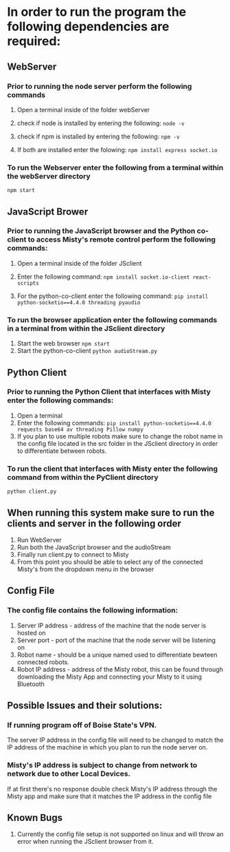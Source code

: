 # In order to run the program the following dependencies are required:

## WebServer

### Prior to running the node server perform the following commands 
1. Open a terminal inside of the folder webServer
2. check if node is installed by entering the following: 
	```node -v```
	
	
3. check if npm is installed by entering the following:
	```npm -v```
	
	
4. If both are installed enter the folowing:
    ```npm install express socket.io```
	
### To run the Webserver enter the following from a terminal within the webServer directory
```npm start```
	
## JavaScript Brower
### Prior to running the JavaScript browser and the Python co-client to access Misty's remote control perform the following commands:
1. Open a terminal inside of the folder JSclient
2. Enter the following command:
	```npm install socket.io-client react-scripts```
	
3. For the python-co-client enter the following command:
	```pip install python-socketio==4.4.0 threading pyaudio```
	
### To run the browser application enter the following commands in a terminal from within the JSclient directory
1. Start the web browser
```npm start```
2. Start the python-co-client
```python audioStream.py```

## Python Client
### Prior to running the Python Client that interfaces with Misty enter the following commands:
1. Open a terminal
2. Enter the following commands:
	```pip install python-socketio==4.4.0 requests base64 av threading Pillow numpy```
3. If you plan to use multiple robots make sure to change the robot name in the config file located in the src folder in the JSclient directory in order to differentiate between robots.
	
### To run the client that interfaces with Misty enter the following command from within the PyClient directory
```python client.py```

## When running this system make sure to run the clients and server in the following order
1. Run WebServer
2. Run both the JavaScript browser and the audioStream
3. Finally run client.py to connect to Misty
4. From this point you should be able to select any of the connected Misty's from the dropdown menu in the browser

## Config File
### The config file contains the following information:
1. Server IP address - address of the machine that the node server is hosted on
2. Server port - port of the machine that the node server will be listening on
3. Robot name - should be a unique named used to differentiate bewteen connected robots.
4. Robot IP address - address of the Misty robot, this can be found through downloading the Misty App and connecting your Misty to it using Bluetooth


## Possible Issues and their solutions:

### If running program off of Boise State's VPN.
The server IP address in the config file will need to be changed to match the IP address of the machine in which you plan to run the node server on.

### Misty's IP address is subject to change from network to network due to other Local Devices. 
If at first there's no response double check Misty's IP address through the Misty app and make sure that it matches the IP address in the config file

## Known Bugs
1. Currently the config file setup is not supported on linux and will throw an error when running the JSclient browser from it. 

	
